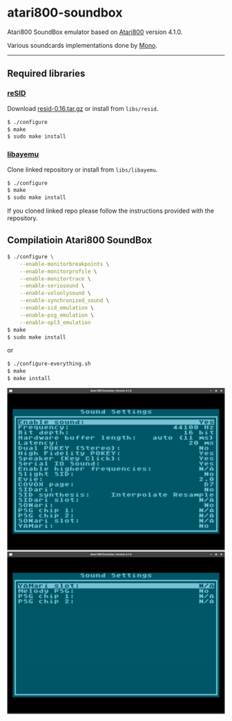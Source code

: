 # atari800-soundbox

Atari800 SoundBox emulator based on [Atari800](https://atari800.github.io/) version 4.1.0.

Various soundcards implementations done by [Mono](http://mono.i-demo.pl/).

---

## Required libraries

### [reSID](http://www.zimmers.net/anonftp/pub/cbm/crossplatform/emulators/resid/index.html)

Download [resid-0.16.tar.gz](http://www.zimmers.net/anonftp/pub/cbm/crossplatform/emulators/resid/resid-0.16.tar.gz) or install from `libs/resid`.

```bash
$ ./configure
$ make
$ sudo make install
```

### [libayemu](https://github.com/asashnov/libayemu)

Clone linked repository or install from `libs/libayemu`.

```bash
$ ./configure
$ make
$ sudo make install
```

If you cloned linked repo please follow the instructions provided with the repository.

## Compilatioin Atari800 SoundBox

```bash
$ ./configure \
    --enable-monitorbreakpoints \
    --enable-monitorprofile \
    --enable-monitortrace \
    --enable-seriosound \
    --enable-volonlysound \
    --enable-synchronized_sound \
    --enable-sid_emulation \
    --enable-psg_emulation \
    --enable-opl3_emulation
$ make
$ sudo make install
```

or

```bash
$ ./configure-everything.sh
$ make
$ make install
```

![](screen01.png)
![](screen02.png)
